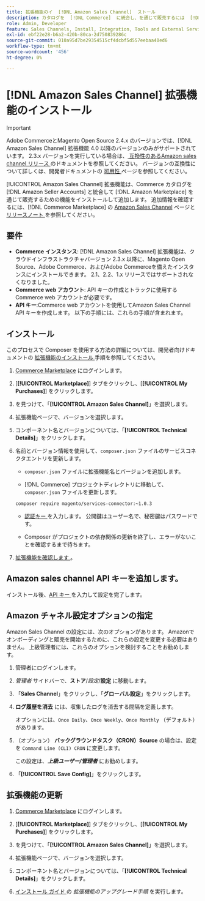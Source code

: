 ```yaml
---
title: 拡張機能のイ  [!DNL Amazon Sales Channel]  ストール
description: カタログを  [!DNL Commerce]  に統合し、を通じて販売するには  [!DNL Amazon Seller Accounts] Amazon Sales Channel拡張機能をダウンロ  [!DNL Amazon Marketplace] ドしてインストールします。
role: Admin, Developer
feature: Sales Channels, Install, Integration, Tools and External Services
exl-id: ebf22e28-b6a2-420b-80ca-2d750839286c
source-git-commit: 010a95d7be29354515cf4dcbf5d557eebaa40ed6
workflow-type: tm+mt
source-wordcount: '456'
ht-degree: 0%

---
```


# [!DNL Amazon Sales Channel] 拡張機能のインストール

>[!IMPORTANT]
>
>Adobe CommerceとMagento Open Source 2.4.x のバージョンでは、[!DNL Amazon Sales Channel] 拡張機能 4.0 以降のバージョンのみがサポートされています。 2.3.x バージョンを実行している場合は、[ 互換性のあるAmazon sales channel リリース ](https://docs.magento.com/user-guide/v2.3/sales-channels/amazon/amazon-sales-channel.html) のドキュメントを参照してください。 バージョンの互換性について詳しくは、開発者ドキュメントの [ 可用性 ](https://experienceleague.adobe.com/docs/commerce-operations/release/product-availability.html) ページを参照してください。

[!UICONTROL Amazon Sales Channel] 拡張機能は、Commerce カタログを [!DNL Amazon Seller Accounts] と統合して [!DNL Amazon Marketplace] を通じて販売するための機能をインストールして追加します。 追加情報を確認するには、[!DNL Commerce Marketplace] の [Amazon Sales Channel](https://marketplace.magento.com/magento-module-amazon.html) ページと [ リリースノート ](release-notes.md) を参照してください。

## 要件

- **Commerce インスタンス**: [!DNL Amazon Sales Channel] 拡張機能は、クラウドインフラストラクチャバージョン 2.3.x 以降に、Magento Open Source、Adobe Commerce、およびAdobe Commerceを備えたインスタンスにインストールできます。 2.1、2.2、1.x リリースではサポートされなくなりました。
- **Commerce web アカウント**: API キーの作成とトラックに使用するCommerce web アカウントが必要です。
- **API キー**:Commerce web アカウントを使用してAmazon Sales Channel API キーを作成します。 以下の手順には、これらの手順が含まれます。

## インストール

このプロセスで Composer を使用する方法の詳細については、開発者向けドキュメントの [ 拡張機能のインストール ](https://experienceleague.adobe.com/docs/commerce-operations/installation-guide/tutorials/extensions.html) 手順を参照してください。

1. [Commerce Marketplace](https://marketplace.magento.com/customer/account/) にログインします。

1. [**[!UICONTROL Marketplace]**] タブをクリックし、[**[!UICONTROL My Purchases]**] をクリックします。

1. を見つけて、「**[!UICONTROL Amazon Sales Channel]**」を選択します。

1. 拡張機能ページで、バージョンを選択します。

1. コンポーネント名とバージョンについては、「**[!UICONTROL Technical Details]**」をクリックします。

1. 名前とバージョン情報を使用して、`composer.json` ファイルのサービスコネクタエントリを更新します。

   - `composer.json` ファイルに拡張機能名とバージョンを追加します。

   - [!DNL Commerce] プロジェクトディレクトリに移動して、`composer.json` ファイルを更新します。

   ```bash
   composer require magento/services-connector:~1.0.3
   ```

   - [ 認証キー ](https://experienceleague.adobe.com/docs/commerce-operations/installation-guide/prerequisites/authentication-keys.html) を入力します。 公開鍵はユーザー名で、秘密鍵はパスワードです。

   - Composer がプロジェクトの依存関係の更新を終了し、エラーがないことを確認するまで待ちます。

1. [ 拡張機能を確認します ](https://experienceleague.adobe.com/docs/commerce-operations/installation-guide/tutorials/extensions.html)。

## Amazon sales channel API キーを追加します。

インストール後、[API キー ](./amazon-verify-api-key.md) を入力して設定を完了します。

## Amazon チャネル設定オプションの指定

Amazon Sales Channel の設定には、次のオプションがあります。 Amazonでオンボーディングと販売を開始するために、これらの設定を変更する必要はありません。 上級管理者には、これらのオプションを検討することをお勧めします。

1. 管理者にログインします。

1. _管理者_ サイドバーで、**ストア**/_設定_/**設定** に移動します。

1. 「**Sales Channel**」をクリックし、「**グローバル設定**」をクリックします。

1. **ログ履歴を消去** には、収集したログを消去する間隔を定義します。

   オプションには、`Once Daily`、`Once Weekly`、`Once Monthly` （デフォルト）があります。

1. （オプション） **バックグラウンドタスク（CRON）Source** の場合は、設定を `Command Line (CLI) CRON` に変更します。

   この設定は、**_上級ユーザー/管理者_** にお勧めします。

1. 「**[!UICONTROL Save Config]**」をクリックします。

## 拡張機能の更新

1. [Commerce Marketplace](https://marketplace.magento.com/customer/account/) にログインします。

1. [**[!UICONTROL Marketplace]**] タブをクリックし、[**[!UICONTROL My Purchases]**] をクリックします。

1. を見つけて、「**[!UICONTROL Amazon Sales Channel]**」を選択します。

1. 拡張機能ページで、バージョンを選択します。

1. コンポーネント名とバージョンについては、「**[!UICONTROL Technical Details]**」をクリックします。

1. [ インストール ガイド ](https://experienceleague.adobe.com/docs/commerce-operations/installation-guide/tutorials/extensions.html) の _拡張機能のアップグレード手順_ を実行します。
